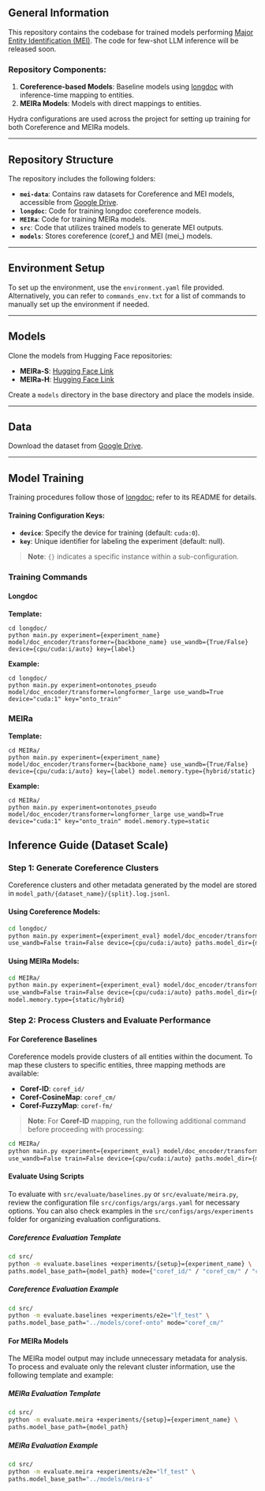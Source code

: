 ## General Information

This repository contains the codebase for trained models performing [Major Entity Identification (MEI)](https://arxiv.org/abs/2406.14654). The code for few-shot LLM inference will be released soon.

### Repository Components:
1. **Coreference-based Models**: Baseline models using [longdoc](https://github.com/shtoshni/fast-coref) with inference-time mapping to entities.
2. **MEIRa Models**: Models with direct mappings to entities.

Hydra configurations are used across the project for setting up training for both Coreference and MEIRa models.

---

## Repository Structure

The repository includes the following folders:

- **`mei-data`**: Contains raw datasets for Coreference and MEI models, accessible from [Google Drive](https://drive.google.com/drive/folders/1vaVwHhMaDDXLw0rkLzTm5-AOSBDJVNJF?usp=sharing).
- **`longdoc`**: Code for training longdoc coreference models.
- **`MEIRa`**: Code for training MEIRa models.
- **`src`**: Code that utilizes trained models to generate MEI outputs.
- **`models`**: Stores coreference (coref_) and MEI (mei_) models.

---

## Environment Setup

To set up the environment, use the `environment.yaml` file provided. Alternatively, you can refer to `commands_env.txt` for a list of commands to manually set up the environment if needed.

---

## Models

Clone the models from Hugging Face repositories:

- **MEIRa-S**: [Hugging Face Link](https://huggingface.co/KawshikManikantan/meira-s)
- **MEIRa-H**: [Hugging Face Link](https://huggingface.co/KawshikManikantan/meira-h)

Create a `models` directory in the base directory and place the models inside.

---

## Data

Download the dataset from [Google Drive](https://drive.google.com/drive/folders/1vaVwHhMaDDXLw0rkLzTm5-AOSBDJVNJF?usp=sharing).

---

## Model Training

Training procedures follow those of [longdoc](https://github.com/shtoshni/fast-coref); refer to its README for details.

#### Training Configuration Keys:
- **`device`**: Specify the device for training (default: `cuda:0`).
- **`key`**: Unique identifier for labeling the experiment (default: null).

> **Note**: `{}` indicates a specific instance within a sub-configuration.

### Training Commands

#### Longdoc

**Template:**

```
cd longdoc/
python main.py experiment={experiment_name} model/doc_encoder/transformer={backbone_name} use_wandb={True/False} device={cpu/cuda:i/auto} key={label}
```

**Example:**
```
cd longdoc/
python main.py experiment=ontonotes_pseudo model/doc_encoder/transformer=longformer_large use_wandb=True device="cuda:1" key="onto_train"
```

### MEIRa

**Template:**

```
cd MEIRa/
python main.py experiment={experiment_name} model/doc_encoder/transformer={backbone_name} use_wandb={True/False} device={cpu/cuda:i/auto} key={label} model.memory.type={hybrid/static}
```

**Example:**
```
cd MEIRa/
python main.py experiment=ontonotes_pseudo model/doc_encoder/transformer=longformer_large use_wandb=True device="cuda:1" key="onto_train" model.memory.type=static
```

## Inference Guide (Dataset Scale)

### Step 1: Generate Coreference Clusters

Coreference clusters and other metadata generated by the model are stored in `model_path/{dataset_name}/{split}.log.jsonl`.

#### Using Coreference Models:

```bash
cd longdoc/
python main.py experiment={experiment_eval} model/doc_encoder/transformer={model_name} \
use_wandb=False train=False device={cpu/cuda:i/auto} paths.model_dir={model_dir}
```

#### Using MEIRa Models:

```bash
cd MEIRa/
python main.py experiment={experiment_eval} model/doc_encoder/transformer={model_name} \
use_wandb=False train=False device={cpu/cuda:i/auto} paths.model_dir={model_dir} \
model.memory.type={static/hybrid}
```

### Step 2: Process Clusters and Evaluate Performance

#### For Coreference Baselines

Coreference models provide clusters of all entities within the document. To map these clusters to specific entities, three mapping methods are available:

- **Coref-ID**: `coref_id/`
- **Coref-CosineMap**: `coref_cm/`
- **Coref-FuzzyMap**: `coref-fm/`

> **Note**: For **Coref-ID** mapping, run the following additional command before proceeding with processing:

```bash
cd MEIRa/
python main.py experiment={experiment_eval} model/doc_encoder/transformer={model_name} \
use_wandb=False train=False device={cpu/cuda:i/auto} paths.model_dir={model_dir} model.memory.type=hybrid log_dir_add="coref_id"
```

#### Evaluate Using Scripts

To evaluate with `src/evaluate/baselines.py` or `src/evaluate/meira.py`, review the configuration file `src/configs/args/args.yaml` for necessary options. You can also check examples in the `src/configs/args/experiments` folder for organizing evaluation configurations.

##### Coreference Evaluation Template

```bash
cd src/
python -m evaluate.baselines +experiments/{setup}={experiment_name} \
paths.model_base_path={model_path} mode={"coref_id/" / "coref_cm/" / "coref_fm"}
```

##### Coreference Evaluation Example

```bash
cd src/
python -m evaluate.baselines +experiments/e2e="lf_test" \
paths.model_base_path="../models/coref-onto" mode="coref_cm/"
```

#### For MEIRa Models

The MEIRa model output may include unnecessary metadata for analysis. To process and evaluate only the relevant cluster information, use the following template and example:

##### MEIRa Evaluation Template

```bash
cd src/
python -m evaluate.meira +experiments/{setup}={experiment_name} \
paths.model_base_path={model_path}
```

##### MEIRa Evaluation Example

```bash
cd src/
python -m evaluate.meira +experiments/e2e="lf_test" \
paths.model_base_path="../models/meira-s"
```
